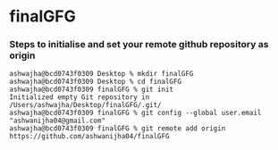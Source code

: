# finalGFG

### Steps to initialise and set your remote github repository as origin

```
ashwajha@bcd0743f0309 Desktop % mkdir finalGFG
ashwajha@bcd0743f0309 Desktop % cd finalGFG
ashwajha@bcd0743f0309 finalGFG % git init
Initialized empty Git repository in /Users/ashwajha/Desktop/finalGFG/.git/
ashwajha@bcd0743f0309 finalGFG % git config --global user.email "ashwanijha04@gmail.com"
ashwajha@bcd0743f0309 finalGFG % git remote add origin https://github.com/ashwanijha04/finalGFG
```


